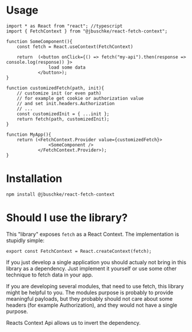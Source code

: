 # Usage

```
import * as React from "react"; //typescript
import { FetchContext } from "@jbuschke/react-fetch-context";

function SomeComponent(){
    const fetch = React.useContext(FetchContext)

    return  (<button onClick={() => fetch("my-api").then(response => console.log(response)) }>
                load some data
            </button>);
}

function customizedFetch(path, init){
    // customize init (or even path)
    // for example get cookie or authorization value
    // and set init.headers.Authorization
    // ...
    const customizedInit = { ...init };
    return fetch(path, customizedInit);
}

function MyApp(){
    return (<FetchContext.Provider value={customizedFetch}>
                <SomeComponent />
            </FetchContext.Provider>);
}

```

# Installation

`npm install @jbuschke/react-fetch-context`

# Should I use the library?

This "library" exposes `fetch` as a React Context. The implementation is stupidly simple:

```
export const FetchContext = React.createContext(fetch);
```

If you just develop a single application you should actualy not bring in this library as a dependency. Just implement it yourself or use some other technique to fetch data in your app.

If you are developing several modules, that need to use fetch, this library might be helpful to you. The modules purpose is probably to provide meaningful payloads, but they probably should not care about some headers (for example Authorization), and they would not have a single purpose.

Reacts Context Api allows us to invert the dependency.
